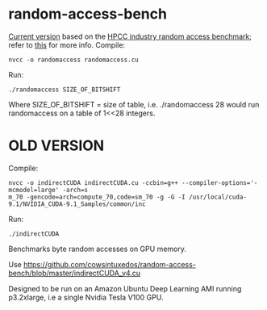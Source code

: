 # random-access-bench

[Current version](https://github.com/cowsintuxedos/random-access-bench/blob/master/randomaccess.cu) based on the [HPCC industry random access benchmark](https://github.com/nattoheaven/cuda_randomaccess/blob/master/randomaccess.cu); refer to [this](http://icl.cs.utk.edu/projectsfiles/hpcc/RandomAccess/) for more info.
Compile:
```
nvcc -o randomaccess randomaccess.cu
```

Run:
```
./randomaccess SIZE_OF_BITSHIFT
```
Where SIZE_OF_BITSHIFT = size of table, i.e. ./randomaccess 28 would run randomaccess on a table of 1<<28 integers.

# OLD VERSION

Compile:
```
nvcc -o indirectCUDA indirectCUDA.cu -ccbin=g++ --compiler-options='-mcmodel=large' -arch=s
m_70 -gencode=arch=compute_70,code=sm_70 -g -G -I /usr/local/cuda-9.1/NVIDIA_CUDA-9.1_Samples/common/inc
```

Run:
```
./indirectCUDA
```

Benchmarks byte random accesses on GPU memory. 

Use https://github.com/cowsintuxedos/random-access-bench/blob/master/indirectCUDA_v4.cu 

Designed to be run on an Amazon Ubuntu Deep Learning AMI running p3.2xlarge, i.e a single Nvidia Tesla V100 GPU.
